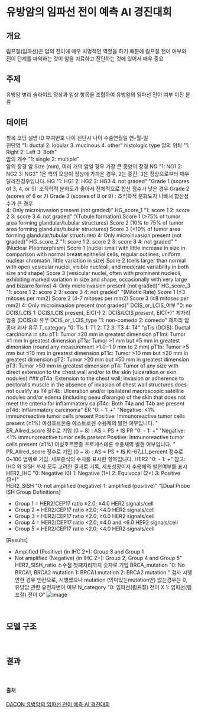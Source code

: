 # 유방암의 임파선 전이 예측 AI 경진대회

## 개요
림프절(임파선)은 암의 전이에 매우 치명적인 역할을 하기 때문에 림프절 전이 여부와 전이 단계를 파악하는 것이 암을 치료하고 진단하는 것에 있어서 매우 중요
<br>

## 주제
유방암 병리 슬라이드 영상과 임상 항목을 조합하여 유방암의 임파선 전이 여부 이진 분류
<br>

## 데이터
항목	코딩	설명
ID		부여번호
나이		진단시 나이
수술연월일	연-월-일	
진단명	"1: ductal
2: lobular
3. mucinous 
4. other"	histologic type
암의 위치	"1: Right
2: Left
3: Both"	
암의 개수	"1: single
2: multiple"	
암의 장경		암 Size (mm), 여러 개의 암일 경우 가장 큰 종양의 장경
NG	"1: NG1
2: NG2
3: NG3"	1은 핵의 모양이 정상에 가까운 경우, 2는 중간, 3은 정상으로부터 매우 달라진경우입니다. 
HG	"1: HG1
2: HG2
3: HG3
4. not graded"	"Grade 1 (scores of 3, 4, or 5): 조직학적 분화도가 좋아서 전체적으로 합산 점수가 낮은 경우 
Grade 2 (scores of 6 or 7)
Grade 3 (scores of 8 or 9) : 조직학적 분화도가 나빠서 합산점수가 큰 경우  
4: Only microinvasion present (not graded)"
HG_score_1	"1: score 1
2: score 2
3: score 3
4: not graded"	"(Tubule formation)
Score 1 (>75% of tumor area forming glandular/tubular structures)
Score 2 (10% to 75% of tumor area forming glandular/tubular structures)
Score 3 (<10% of tumor area forming glandular/tubular structures)
4: Only microinvasion present (not graded)"
HG_score_2	"1: score 1
2: score 2
3: score 3
4: not graded"	"(Nuclear Pleomorphism)
Score 1 (nuclei small with little increase in size in comparison with normal breast epithelial cells, regular outlines, uniform nuclear chromatin, little variation in size)
Score 2 (cells larger than normal with open vesicular nuclei, visible nucleoli, and moderate variability in both size and shape)
Score 3 (vesicular nuclei, often with prominent nucleoli, exhibiting marked variation in size and shape, occasionally with very large and bizarre forms)
4: Only microinvasion present (not graded)"
HG_score_3	"1: score 1
2: score 2
3: score 3
4: not graded"	"(Mitotic Rate)
Score 1 (≤3 mitoses per mm2)
Score 2 (4-7 mitoses per mm2)
Score 3 (≥8 mitoses per mm2)
4: Only microinvasion present (not graded)"
DCIS_or_LCIS_여부	"0: no DCIS/LCIS
1: DCIS/LCIS present, EIC(-)
2: DCIS/LCIS present, EIC(+)"	제자리암종 (DCIS)의 유무 
DCIS_or_LCIS_type	"1: non-comedo
2: comedo"	제자리 암종내 괴사 유무 
T_category	"0: Tis
1: T1
2: T2
3: T3
4: T4"	"pTis (DCIS): Ductal carcinoma in situ
pT1: Tumor ≤20 mm in greatest dimension
    pT1mi: Tumor ≤1 mm in greatest dimension
    pT1a: Tumor >1 mm but ≤5 mm in greatest dimension (round any measurement >1.0−1.9 mm to 2 mm)
    pT1b: Tumor >5 mm but ≤10 mm in greatest dimension
    pT1c: Tumor >10 mm but ≤20 mm in greatest dimension
pT2: Tumor >20 mm but ≤50 mm in greatest dimension
pT3: Tumor >50 mm in greatest dimension
pT4: Tumor of any size with direct extension to the chest wall and/or to the skin (ulceration or skin nodules) ###
    pT4a: Extension to the chest wall; invasion or adherence to pectoralis muscle in the absence of invasion of chest wall structures does not qualify as T4
    pT4b: Ulceration and/or ipsilateral macroscopic satellite nodules and/or edema (including peau d’orange) of the skin that does not meet the criteria for inflammatory ca
    pT4c: Both T4a and T4b are present
    pT4d: Inflammatory carcinoma"
ER	"0: -
1: +"	"Negative: <1% immunoreactive tumor cells present
Positive: Immunoreactive tumor cells present (≥1%)  여성호르몬중 에스트로겐 수용체의 발현 여부입니다. "
ER_Allred_score		정수로 기입 (0 ~ 8) : AS = PS + IS 
PR	"0: -
1: +"	"Negative: <1% immunoreactive tumor cells present
Positive: Immunoreactive tumor cells present (≥1%)  여성호르몬중 프로게스테론 수용체의 발현 여부입니다. "
PR_Allred_score		정수로 기입 (0 ~ 8) : AS = PS + IS 
KI-67_LI_percent		정수로 0~100 범위로 기입. 세포증식의 수치를 표시한 항목입니다. 
HER2	"0: -
1: +"	참고: IHC 와 SISH 까지 모두 고려한 결과로 기록, 세포성장이자 수용체의 발현여부를 표시 
HER2_IHC	"0: Negative (0)
1: Negative (1+)
2: Equivocal (2+)
3: Positive (3+)"	
HER2_SISH	"0: not amplified (negative)
1: amplified (positive)"	"[Dual Probe ISH Group Definitions]
- Group 1 = HER2/CEP17 ratio ≥2.0; ≥4.0 HER2 signals/cell
- Group 2 = HER2/CEP17 ratio ≥2.0; <4.0 HER2 signals/cell
- Group 3 = HER2/CEP17 ratio <2.0; ≥6.0 HER2 signals/cell
- Group 4 = HER2/CEP17 ratio <2.0; ≥4.0 and <6.0 HER2 signals/cell
- Group 5 = HER2/CEP17 ratio <2.0; <4.0 HER2 signals/cell

[Results]
- Amplified (Positive) (in IHC 2+): Group 3 and Group 1
- Not amplified (Negative) (in IHC 2+): Group 2, Group 4 and Group 5"
HER2_SISH_ratio		소수점 첫째자리까지 숫자로 기입
BRCA_mutation	"0: No BRCA1, BRCA2 mutation 
1: BRCA1 mutation 
2: BRCA2 mutation "	검사 시행 안한 경우 빈칸으로, 시행했으나 mutation (의미있는mutation만) 없는경우는 0, 유방암 관련 유전자변이 여부
N_category	"0: 임파선(림프절) 전이 X
1: 임파선(림프절) 전이 O"	![image](https://user-images.githubusercontent.com/107402707/219846965-05a283c3-b73a-44f5-b865-962f503388f7.png)


<br>


## 모델 구조
<br>

## 결과
<br>


#### 출처
[DACON 유방암의 임파선 전이 예측 AI 경진대회](https://dacon.io/competitions/official/236011/overview/description)
